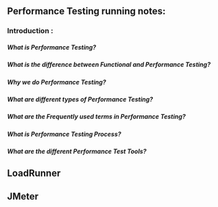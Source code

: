 ## Performance Testing running notes:

### Introduction : 
##### What is Performance Testing?

##### What is the difference between Functional and Performance Testing?

##### Why we do Performance Testing?

##### What are different types of Performance Testing?

##### What are the Frequently used terms in Performance Testing?

##### What is Performance Testing Process?

##### What are the different Performance Test Tools?

##             LoadRunner 

##             JMeter
